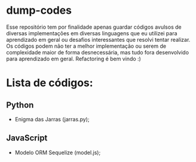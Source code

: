 # dump-codes
Esse repositório tem por finalidade apenas guardar códigos avulsos de diversas implementações em diversas linguagens que eu utilizei para aprendizado em geral ou desafios interessantes que resolvi tentar realizar. Os códigos podem não ter a melhor implementação ou serem de complexidade maior de forma desnecessária, mas tudo fora desenvolvido para aprendizado em geral. Refactoring é bem vindo :)

# Lista de códigos:

## Python

* Enigma das Jarras (jarras.py); 

## JavaScript

* Modelo ORM Sequelize (model.js);
